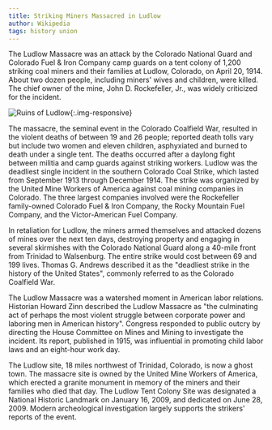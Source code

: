 ```yaml
---
title: Striking Miners Massacred in Ludlow
author: Wikipedia
tags: history union
---
```


The Ludlow Massacre was an attack by the Colorado National Guard and Colorado Fuel & Iron Company camp guards on a tent colony of 1,200 striking coal miners and their families at Ludlow, Colorado, on April 20, 1914. About two dozen people, including miners' wives and children, were killed. The chief owner of the mine, John D. Rockefeller, Jr., was widely criticized for the incident.

![Ruins of Ludlow](https://upload.wikimedia.org/wikipedia/commons/thumb/c/c9/Ruins_of_Ludlow_restored.jpg/1920px-Ruins_of_Ludlow_restored.jpg){:.img-responsive}

The massacre, the seminal event in the Colorado Coalfield War, resulted in the violent deaths of between 19 and 26 people; reported death tolls vary but include two women and eleven children, asphyxiated and burned to death under a single tent. The deaths occurred after a daylong fight between militia and camp guards against striking workers. Ludlow was the deadliest single incident in the southern Colorado Coal Strike, which lasted from September 1913 through December 1914. The strike was organized by the United Mine Workers of America against coal mining companies in Colorado. The three largest companies involved were the Rockefeller family-owned Colorado Fuel & Iron Company, the Rocky Mountain Fuel Company, and the Victor-American Fuel Company.

In retaliation for Ludlow, the miners armed themselves and attacked dozens of mines over the next ten days, destroying property and engaging in several skirmishes with the Colorado National Guard along a 40-mile front from Trinidad to Walsenburg. The entire strike would cost between 69 and 199 lives. Thomas G. Andrews described it as the "deadliest strike in the history of the United States", commonly referred to as the Colorado Coalfield War.

The Ludlow Massacre was a watershed moment in American labor relations. Historian Howard Zinn described the Ludlow Massacre as "the culminating act of perhaps the most violent struggle between corporate power and laboring men in American history". Congress responded to public outcry by directing the House Committee on Mines and Mining to investigate the incident. Its report, published in 1915, was influential in promoting child labor laws and an eight-hour work day.

The Ludlow site, 18 miles northwest of Trinidad, Colorado, is now a ghost town. The massacre site is owned by the United Mine Workers of America, which erected a granite monument in memory of the miners and their families who died that day. The Ludlow Tent Colony Site was designated a National Historic Landmark on January 16, 2009, and dedicated on June 28, 2009. Modern archeological investigation largely supports the strikers' reports of the event.


